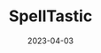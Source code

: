 ---
title: "SpellTastic"
summary: "SpellTastic is a spell management companion for the Pathfinder role-playing game. Cross-platform application to assist you during your games. 🧙‍♂️"
categories: ["University", "Flutter"]
tags: ["Dart"]
date: 2023-04-03
showHero: false
showAuthor: true
externalUrl: "https://github.com/runtenick/Spelltastic"

weight: 3
---